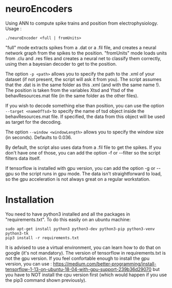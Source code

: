 # neuroEncoders
Using ANN to compute spike trains and position from electrophysiology.
Usage :
```
./neuroEncoder <full | fromUnits>
```
"full" mode extracts spikes from a .dat or a .fil file, and creates a neural network graph from the spikes to the position. "fromUnits" mode loads units from .clu and .res files and creates a neural net to classify them correctly, using then a bayesian decoder to get to the position.

The option ```-p <path>``` allows you to specify the path to the .xml of your dataset (if not present, the script will ask it from you). The script assumes that the .dat is in the same folder as this .xml (and with the same name !). The position is taken from the variables Xtsd and Ytsd of the behavResources.mat file (in the same folder as the other files).

If you wish to decode something else than position, you can use the option ```--target <nameOfTsd>``` to specify the name of tsd object inside the behavResources.mat file. If specified, the data from this object will be used as target for the decoding.

The option ```--window <windowLength>``` allows you to specify the window size (in seconds). Defaults to 0.036.

By default, the script also uses data from a .fil file to get the spikes. If you don't have one of those, you can add the option -f or --filter so the script filters data itself.

If tensorflow is installed with gpu version, you can add the option -g or --gpu so the script runs in gpu mode. The data isn't straightforward to load, so the gpu acceleration is not always great on a regular workstation.

# Installation
You need to have python3 installed and all the packages in "requirements.txt". To do this easily on an ubuntu machine:
```
sudo apt-get install python3 python3-dev python3-pip python3-venv python3-tk
pip3 install -r requirements.txt
```
It is advised to use a virtual environment, you can learn how to do that on google (it's not mandatory). The version of tensorflow in requirements.txt is not the gpu version. If you feel confortable enough to install the gpu version, you can use : https://medium.com/better-programming/install-tensorflow-1-13-on-ubuntu-18-04-with-gpu-support-239b36d29070 but you have to NOT install the cpu version first (which would happen if you use the pip3 command shown previously).
